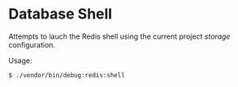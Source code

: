Database Shell
==============

Attempts to lauch the Redis shell using the current project _storage_
configuration.

Usage:

```bash
$ ./vendor/bin/debug:redis:shell
```
